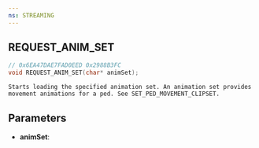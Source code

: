 ```yaml
---
ns: STREAMING
---
```

## REQUEST_ANIM_SET

```c
// 0x6EA47DAE7FAD0EED 0x2988B3FC
void REQUEST_ANIM_SET(char* animSet);
```

```
Starts loading the specified animation set. An animation set provides movement animations for a ped. See SET_PED_MOVEMENT_CLIPSET.  
```

## Parameters
* **animSet**: 

